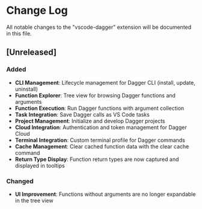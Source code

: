 # Change Log

All notable changes to the "vscode-dagger" extension will be documented in this file.

## [Unreleased]

### Added
- **CLI Management**: Lifecycle management for Dagger CLI (install, update, uninstall)
- **Function Explorer**: Tree view for browsing Dagger functions and arguments
- **Function Execution**: Run Dagger functions with argument collection
- **Task Integration**: Save Dagger calls as VS Code tasks
- **Project Management**: Initialize and develop Dagger projects
- **Cloud Integration**: Authentication and token management for Dagger Cloud
- **Terminal Integration**: Custom terminal profile for Dagger commands
- **Cache Management**: Clear cached function data with the clear cache command
- **Return Type Display**: Function return types are now captured and displayed in tooltips

### Changed
- **UI Improvement**: Functions without arguments are no longer expandable in the tree view